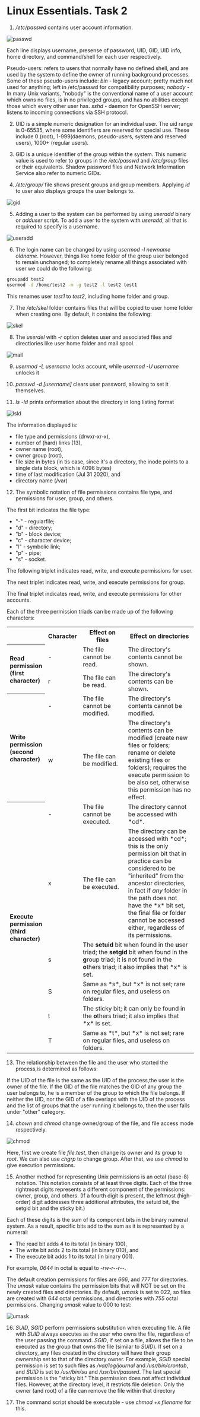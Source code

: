 
# Linux Essentials. Task 2

1) */etc/passwd* contains user account information.

![passwd](./images/etcpasswd.png "passwd file")

Each line displays username, presense of password, UID, GID, UID info, home directory, and command/shell for each user respectively.

Pseudo-users: refers to users that normally have no defined shell, and are used by the system to define the owner of running background processes. Some of these pseudo-users include:
*bin* - legacy account; pretty much not used for anything; left in /etc/passwd for compatibility purposes;
*nobody* - In many Unix variants, "nobody" is the conventional name of a user account which owns no files, is in no privileged groups, and has no abilities except those which every other user has.
*sshd* - daemon for OpenSSH server; listens to incoming connections via SSH protocol.

2) UID is a simple numeric designation for an individual user. The uid range is 0-65535, where some identifiers are reserved for special use. These include 0 (root), 1-999(daemons, pseudo-users, system and reserved users), 1000+ (regular users).

3) GID is a unique identifier of the group within the system. This numeric value is used to refer to groups in the */etc/passwd* and */etc/group* files or their equivalents. Shadow password files and Network Information Service also refer to numeric GIDs.

4) */etc/group/* file shows present groups and group members. Applying *id* to user also displays groups the user belongs to.

![gid](./images/gid.png "gid")

5) Adding a user to the system can be performed by using *useradd* binary or *adduser* script. To add a user to the system with *useradd*, all that is required to specify is a username.

![useradd](./images/useradd.png "useradd")

6) The login name can be changed by using *usermod -l newname oldname*. However, things like home folder of the group user belonged to remain unchanged; to completely rename all things associated with user we could do the following:

```sh
groupadd test2
usermod -d /home/test2 -m -g test2 -l test2 test1
```

This renames user *test1* to *test2*, including home folder and group.

7) The */etc/skel* folder contains files that will be copied to user home folder when creating one. By default, it contains the following:

![skel](./images/skel.png "skel")

8) The *userdel* with *-r* option deletes user and associated files and directiories like user home folder and mail spool.

![mail](./images/mail.png "mail")

9) *usermod -L username* locks account, while *usermod -U username* unlocks it

10) *passwd -d [username]* clears user password, allowing to set it themselves.

11) *ls -ld* prints onformation about the directory in long listing format

![lsld](./images/lsld.png "lsld")

The information displayed is:

- file type and permissions (drwxr-xr-x),
- number of (hard) links (13),
- owner name (root),
- owner group (root),
- file size in bytes (in tis case, since it's a directory, the inode points to a single data block, which is 4096 bytes)
- time of last modification (Jul 31 2020), and
- directory name (/var)

12) The symbolic notation of file permissions contains file type, and permissions for user, group, and others.

The first bit indicates the file type:
- "-" - regularfile;
- "d" - directory;
- "b" - block device;
- "c" - character device;
- "l" - symbolic link;
- "p" - pipe;
- "s" - socket.

The following triplet indicates read, write, and execute permissions for user.

The next triplet indicates read, write, and execute permissions for group.

The final triplet indicates read, write, and execute permissions for other accounts.

Each of the three permission triads can be made up of the following characters: 

<table>
<tbody><tr>
<th scope="col" style="width: 10%;">
</th>
<th scope="col" style="width: 10%;">Character
</th>
<th scope="col" style="width: 30%;">Effect on files
</th>
<th scope="col" style="width: 50%;">Effect on directories
</th></tr>
<tr>
<th rowspan="2" style="text-align:left;">Read permission (first character)
</th>
<td>-
</td>
<td>The file cannot be read.
</td>
<td>The directory's contents cannot be shown.
</td></tr>
<tr>
<td>r
</td>
<td>The file can be read.
</td>
<td>The directory's contents can be shown.
</td></tr>
<tr>
<th rowspan="2" style="text-align:left;">Write permission (second character)
</th>
<td>-
</td>
<td>The file cannot be modified.
</td>
<td>The directory's contents cannot be modified.
</td></tr>
<tr>
<td>w
</td>
<td>The file can be modified.
</td>
<td>The directory's contents can be modified (create new files or folders; rename or delete existing files or folders); requires the execute permission to be also set, otherwise this permission has no effect.
</td></tr>
<tr>
<th rowspan="6" style="text-align:left;">Execute permission (third character)
</th>
<td>-
</td>
<td>The file cannot be executed.
</td>
<td>The directory cannot be accessed with *cd*.
</td></tr>
<tr>
<td>x
</td>
<td>The file can be executed.
</td>
<td>The directory can be accessed with *cd*; this is the only permission bit that in practice can be considered to be "inherited" from the ancestor directories, in fact if <i>any</i> folder in the path does not have the *x* bit set, the final file or folder cannot be accessed either, regardless of its permissions.
</td></tr>
<tr>
<td>s
</td>
<td colspan="2">The <b>setuid</b> bit when found in the <b>u</b>ser triad; the <b>setgid</b> bit when found in the <b>g</b>roup triad; it is not found in the <b>o</b>thers triad; it also implies that *x* is set.
</td></tr>
<tr>
<td>S
</td>
<td colspan="2">Same as *s*, but *x* is not set; rare on regular files, and useless on folders.
</td></tr>
<tr>
<td>t
</td>
<td colspan="2">The sticky bit; it can only be found in the <b>o</b>thers triad; it also implies that *x* is set.
</td></tr>
<tr>
<td>T
</td>
<td colspan="2">Same as *t*, but *x* is not set; rare on regular files, and useless on folders.
</td></tr></tbody></table>

13) The relationship between the file and the user who started the process,is determined as follows:

If the UID of the file is the same as the UID of the process,the user is the owner of the file.
If the GID of the file matches the GID of any group the user belongs to, he is a member of the group to which the file belongs.
If neither the UID, nor the GID of a file overlaps with the UID of the process and the list of groups that the user running it belongs to, then the user falls under "other" category.

14) *chown* and *chmod* change owner/group of the file, and file access mode respectively.

![chmod](./images/chownchmod.png "chown, chmod")

Here, first we create file *file.test*, then change its owner and its group to *root*. We can also use *chgrp* to change group. After that, we use *chmod* to give execution permissions.

15) Another method for representing Unix permissions is an octal (base-8) notation. This notation consists of at least three digits. Each of the three rightmost digits represents a different component of the permissions: owner, group, and others. (If a fourth digit is present, the leftmost (high-order) digit addresses three additional attributes, the setuid bit, the setgid bit and the sticky bit.)

Each of these digits is the sum of its component bits in the binary numeral system. As a result, specific bits add to the sum as it is represented by a numeral:

-  The read bit adds 4 to its total (in binary 100),
-  The write bit adds 2 to its total (in binary 010), and
-  The execute bit adds 1 to its total (in binary 001).

For example, *0644* in octal is equal to *-rw-r--r--*.

The default creation permissions for files are *666*, and *777* for directories. The *umask* value contains the permission bits that will NOT be set on the newly created files and directories.
By default, *umask* is set to 022, so files are created with *644* octal permissions, and directories with *755* octal permissions.
Changing *umask* value to 000 to test:

![umask](./images/umask.png "umask")

16) *SUID*, *SGID* perform permissions substitution when executing file. A file with *SUID* always executes as the user who owns the file, regardless of the user passing the command. *SGID*, if set on a file, allows the file to be executed as the group that owns the file (similar to *SUID*). If set on a directory, any files created in the directory will have their group ownership set to that of the directory owner.
For example, *SGID* special permission is set to such files as */var/log/journal* and */usr/bin/crontab*, and *SUID* is set to */usr/bin/su* and */usr/bin/passwd*. The last special permission is the "sticky bit." This permission does not affect individual files. However, at the directory level, it restricts file deletion. Only the owner (and root) of a file can remove the file within that directory

17) The command script should be executable - use *chmod +x filename* for this.





